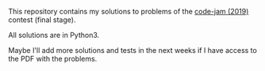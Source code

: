 This repository contains my solutions to problems of the
[code-jam (2019)](https://www.devsucodejam.com/) contest (final stage).

All solutions are in Python3.

Maybe I'll add more solutions and tests in the next weeks if I have access to the PDF with the problems.
